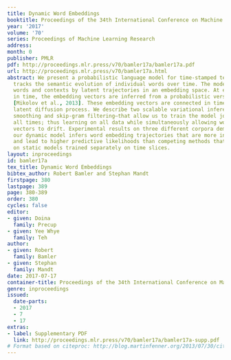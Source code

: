 ```yaml
---
title: Dynamic Word Embeddings
booktitle: Proceedings of the 34th International Conference on Machine Learning
year: '2017'
volume: '70'
series: Proceedings of Machine Learning Research
address: 
month: 0
publisher: PMLR
pdf: http://proceedings.mlr.press/v70/bamler17a/bamler17a.pdf
url: http://proceedings.mlr.press/v70/bamler17a.html
abstract: We present a probabilistic language model for time-stamped text data which
  tracks the semantic evolution of individual words over time. The model represents
  words and contexts by latent trajectories in an embedding space. At each moment
  in time, the embedding vectors are inferred from a probabilistic version of word2vec
  [Mikolov et al., 2013]. These embedding vectors are connected in time through a
  latent diffusion process. We describe two scalable variational inference algorithms–skip-gram
  smoothing and skip-gram filtering–that allow us to train the model jointly over
  all times; thus learning on all data while simultaneously allowing word and context
  vectors to drift. Experimental results on three different corpora demonstrate that
  our dynamic model infers word embedding trajectories that are more interpretable
  and lead to higher predictive likelihoods than competing methods that are based
  on static models trained separately on time slices.
layout: inproceedings
id: bamler17a
tex_title: Dynamic Word Embeddings
bibtex_author: Robert Bamler and Stephan Mandt
firstpage: 380
lastpage: 389
page: 380-389
order: 380
cycles: false
editor:
- given: Doina
  family: Precup
- given: Yee Whye
  family: Teh
author:
- given: Robert
  family: Bamler
- given: Stephan
  family: Mandt
date: 2017-07-17
container-title: Proceedings of the 34th International Conference on Machine Learning
genre: inproceedings
issued:
  date-parts:
  - 2017
  - 7
  - 17
extras:
- label: Supplementary PDF
  link: http://proceedings.mlr.press/v70/bamler17a/bamler17a-supp.pdf
# Format based on citeproc: http://blog.martinfenner.org/2013/07/30/citeproc-yaml-for-bibliographies/
---
```

